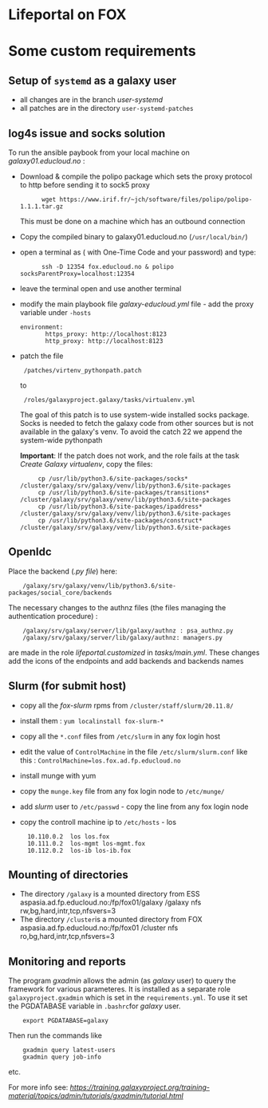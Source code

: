 
# Lifeportal on FOX

# Some custom requirements

## Setup of `systemd` as a **galaxy** user

- all changes are in the branch *user-systemd*
- all patches are in the directory `user-systemd-patches`


## log4s issue and socks solution

To run the ansible paybook from your local machine on *galaxy01.educloud.no* :

- Download & compile the polipo package which sets the proxy protocol to http before sending it to sock5 proxy

			wget https://www.irif.fr/~jch/software/files/polipo/polipo-1.1.1.tar.gz

	This must be done on a machine which has an outbound connection 

- Copy the compiled binary to galaxy01.educloud.no (`/usr/local/bin/`)

- open a terminal as ( with One-Time Code and your password) and type:

			ssh -D 12354 fox.educloud.no & polipo socksParentProxy=localhost:12354

- leave the terminal open and use another terminal

- modify the main playbook file *galaxy-educloud.yml* file - add the proxy variable under `-hosts`

	  environment:
			 https_proxy: http://localhost:8123
			 http_proxy: http://localhost:8123
    
 - patch the file 

		/patches/virtenv_pythonpath.patch

    to

		/roles/galaxyproject.galaxy/tasks/virtualenv.yml

    The goal of this patch is to use system-wide installed socks package. Socks is needed to fetch the galaxy code 
    from other sources but is not available in the galaxy's venv. To avoid the catch 22 we append the system-wide pythonpath 
    
    **Important**: If the patch does not work, and the role fails at the task _Create Galaxy virtualenv_, copy the files:
    
			cp /usr/lib/python3.6/site-packages/socks* /cluster/galaxy/srv/galaxy/venv/lib/python3.6/site-packages
			cp /usr/lib/python3.6/site-packages/transitions* /cluster/galaxy/srv/galaxy/venv/lib/python3.6/site-packages
			cp /usr/lib/python3.6/site-packages/ipaddress* /cluster/galaxy/srv/galaxy/venv/lib/python3.6/site-packages
			cp /usr/lib/python3.6/site-packages/construct* /cluster/galaxy/srv/galaxy/venv/lib/python3.6/site-packages


## OpenIdc 

Place the backend (*.py file*) here:

		/galaxy/srv/galaxy/venv/lib/python3.6/site-packages/social_core/backends

The necessary changes to the authnz files (the files managing the authentication procedure) :

		/galaxy/srv/galaxy/server/lib/galaxy/authnz : psa_authnz.py
		/galaxy/srv/galaxy/server/lib/galaxy/authnz: managers.py
		
are made in the role *lifeportal.customized* in *tasks/main.yml*. These changes add the icons of the endpoints and add backends and backends names


## Slurm (for submit host)

- copy all the _fox-slurm_ rpms from `/cluster/staff/slurm/20.11.8/`
- install them : `yum localinstall fox-slurm-*`
- copy all the `*.conf` files from  `/etc/slurm` in any fox login host
- edit the value of `ControlMachine` in the file `/etc/slurm/slurm.conf` like this : `ControlMachine=los.fox.ad.fp.educloud.no`
- install munge with yum
- copy the `munge.key` file from any fox login node to `/etc/munge/` 
- add _slurm_ user to `/etc/passwd` - copy the line from any fox login node
- copy the controll machine ip to `/etc/hosts` - los

		10.110.0.2	los los.fox
		10.111.0.2	los-mgmt los-mgmt.fox
		10.112.0.2	los-ib los-ib.fox


## Mounting of directories

- The directory `/galaxy` is a mounted directory from ESS
		aspasia.ad.fp.educloud.no:/fp/fox01/galaxy  /galaxy    nfs rw,bg,hard,intr,tcp,nfsvers=3
- The directory `/cluster`is a mounted directory from FOX
		aspasia.ad.fp.educloud.no:/fp/fox01  /cluster    nfs ro,bg,hard,intr,tcp,nfsvers=3
		
		
## Monitoring and reports

The program _gxadmin_ allows the admin (as _galaxy_ user) to query the framework for various parameteres. It is installed as a separate role `galaxyproject.gxadmin` which is set in the `requirements.yml`. To use it set the PGDATABASE variable in `.bashrc`for _galaxy_ user.

		export PGDATABASE=galaxy
		
Then run the commands like

		gxadmin query latest-users
		gxadmin query job-info
		
etc.

For more info see: *https://training.galaxyproject.org/training-material/topics/admin/tutorials/gxadmin/tutorial.html*
